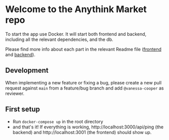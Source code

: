 # Welcome to the Anythink Market repo

To start the app use Docker. It will start both frontend and backend, including all the relevant dependencies, and the db.

Please find more info about each part in the relevant Readme file ([frontend](frontend/readme.md) and [backend](backend/README.md)).

## Development

When implementing a new feature or fixing a bug, please create a new pull request against `main` from a feature/bug branch and add `@vanessa-cooper` as reviewer.

## First setup

- Run `docker-compose up` in the root directory
- and that's it! If everything is working, http://localhost:3000/api/ping (the backend) and http://localhost:3001 (the frontend) should show up.
